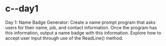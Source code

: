 # c--day1

Day 1:
Name Badge Generator: Create a name prompt program that asks users for their name, job, and contact information. Once the program has this information, output a name badge with this information.
Explore how to accept user input through use of the ReadLine() method.
